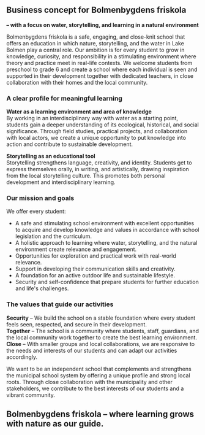 ---
---


## Business concept for Bolmenbygdens friskola  
**– with a focus on water, storytelling, and learning in a natural environment**   
  
Bolmenbygdens friskola is a safe, engaging, and close-knit school that offers an education in which nature, storytelling, and the water in Lake Bolmen play a central role. Our ambition is for every student to grow in knowledge, curiosity, and responsibility in a stimulating environment where theory and practice meet in real-life contexts.
We welcome students from preschool to grade 6 and create a school where each individual is seen and supported in their development together with dedicated teachers, in close collaboration with their homes and the local community.

### A clear profile for meaningful learning
**Water as a learning environment and area of knowledge**  
By working in an interdisciplinary way with water as a starting point, students gain a deeper understanding of its ecological, historical, and social significance. Through field studies, practical projects, and collaboration with local actors, we create a unique opportunity to put knowledge into action and contribute to sustainable development.  
  
**Storytelling as an educational tool**  
Storytelling strengthens language, creativity, and identity. Students get to express themselves orally, in writing, and artistically, drawing inspiration from the local storytelling culture. This promotes both personal development and interdisciplinary learning.  


### Our mission and goals
We offer every student:
- A safe and stimulating school environment with excellent opportunities to acquire and develop knowledge and values in accordance with school legislation and the curriculum.
- A holistic approach to learning where water, storytelling, and the natural environment create relevance and engagement.  
- Opportunities for exploration and practical work with real-world relevance.  
- Support in developing their communication skills and creativity.  
- A foundation for an active outdoor life and sustainable lifestyle.  
- Security and self-confidence that prepare students for further education and life's challenges.  

### The values that guide our activities  
  
**Security** – We build the school on a stable foundation where every student feels seen, respected, and secure in their development.  
**Together** – The school is a community where students, staff, guardians, and the local community work together to create the best learning environment.  
**Close** – With smaller groups and local collaborations, we are responsive to the needs and interests of our students and can adapt our activities accordingly.  


We want to be an independent school that complements and strengthens the municipal school system by offering a unique profile and strong local roots. Through close collaboration with the municipality and other stakeholders, we contribute to the best interests of our students and a vibrant community.

## Bolmenbygdens friskola – where learning grows with nature as our guide.

  




